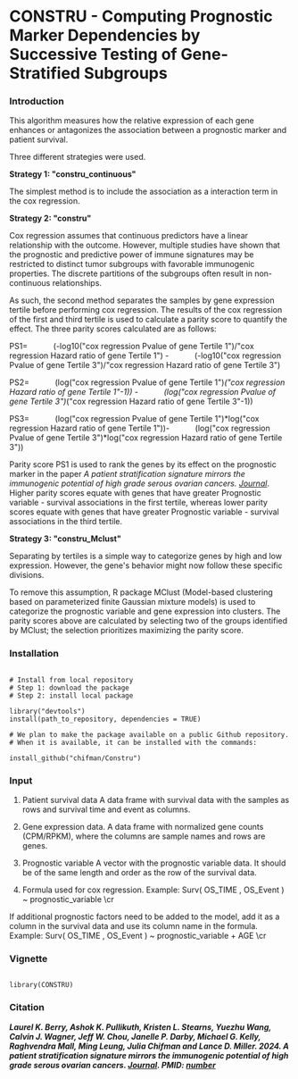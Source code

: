 # CONSTRU - Computing Prognostic Marker Dependencies by Successive Testing of Gene-Stratified Subgroups

### Introduction

This algorithm measures how the relative expression of each gene enhances or antagonizes the association between a prognostic marker and patient survival.

Three different strategies were used.

**Strategy 1: "constru_continuous"**

The simplest method is to include the association as a interaction term in the cox regression. 

**Strategy 2: "constru"**

Cox regression assumes that continuous predictors have a linear relationship with the outcome. However, multiple studies have shown that the prognostic and predictive power of immune signatures may be restricted to distinct tumor subgroups with favorable immunogenic properties. The discrete partitions of the subgroups often result in non-continuous relationships.

As such, the second method separates the samples by gene expression tertile before performing cox regression. The results of the cox regression of the first and third tertile is used to calculate a parity score to quantify the effect. The three parity scores calculated are as follows:

PS1=
      (-log10("cox regression Pvalue of gene Tertile 1")/"cox regression Hazard ratio of gene Tertile 1") - 
      (-log10("cox regression Pvalue of gene Tertile 3")/"cox regression Hazard ratio of gene Tertile 3")
 
PS2=
      (log("cox regression Pvalue of gene Tertile 1")*("cox regression Hazard ratio of gene Tertile 1"-1)) - 
      (log("cox regression Pvalue of gene Tertile 3")*("cox regression Hazard ratio of gene Tertile 3"-1))
 
PS3= 
      (log("cox regression Pvalue of gene Tertile 1")*log("cox regression Hazard ratio of gene Tertile 1"))- 
      (log("cox regression Pvalue of gene Tertile 3")*log("cox regression Hazard ratio of gene Tertile 3"))
 
Parity score PS1 is used to rank the genes by its effect on the prognostic marker in the paper _A patient stratification signature mirrors the immunogenic potential of high grade serous ovarian cancers. [Journal](link)_. Higher parity scores equate with genes that have greater Prognostic variable - survival associations in the first tertile, whereas lower parity scores equate with genes that have greater Prognostic variable - survival associations in the third tertile.

**Strategy 3: "constru_Mclust"**

Separating by tertiles is a simple way to categorize genes by high and low expression. However, the gene's behavior might now follow these specific divisions. 

To remove this assumption, R package MClust (Model-based clustering based on parameterized finite Gaussian mixture models) is used to categorize the prognostic variable and gene expression into clusters. The parity scores above are calculated by selecting two of the groups identified by MClust; the selection prioritizes maximizing the parity score. 

### Installation

```{r}

# Install from local repository
# Step 1: download the package
# Step 2: install local package

library("devtools")
install(path_to_repository, dependencies = TRUE)

# We plan to make the package available on a public Github repository.
# When it is available, it can be installed with the commands:

install_github("chifman/Constru")

```

### Input

1. Patient survival data
    A data frame with survival data with the samples as rows and survival time and event as columns.

2. Gene expression data. 
    A data frame with normalized gene counts (CPM/RPKM), where the columns are sample names and rows are genes.

3. Prognostic variable
    A vector with the prognostic variable data. It should be of the same length and order as the row of the survival data.

4. Formula used for cox regression. Example: 
    Surv( OS_TIME , OS_Event ) ~ prognostic_variable \cr

If additional prognostic factors need to be added to the model, add it as a column in the survival data and use its column name in the formula. Example:
    Surv( OS_TIME , OS_Event ) ~ prognostic_variable + AGE \cr

### Vignette

```{r}

library(CONSTRU)

```

### Citation

**_Laurel K. Berry, Ashok K. Pullikuth, Kristen L. Stearns, Yuezhu Wang, Calvin J. Wagner, Jeff W. Chou, Janelle P. Darby, Michael G. Kelly, Raghvendra Mall, Ming Leung, Julia Chifman and Lance D. Miller. 2024. A patient stratification signature mirrors the immunogenic potential of high grade serous ovarian cancers. [Journal](link). PMID: [number](link)_**

